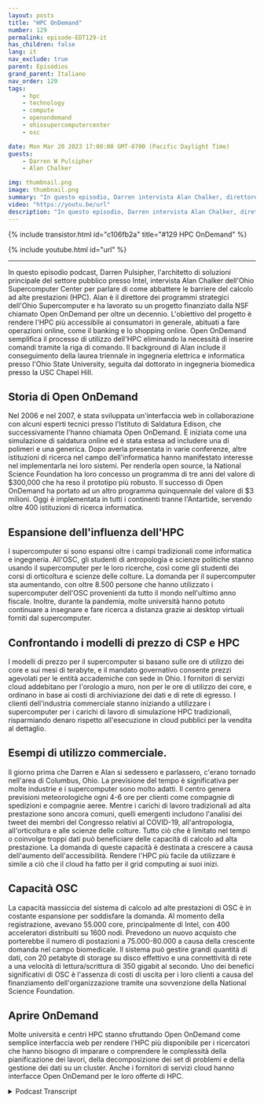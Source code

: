 ```yaml
---
layout: posts
title: "HPC OnDemand"
number: 129
permalink: episode-EDT129-it
has_children: false
lang: it
nav_exclude: true
parent: Episódios
grand_parent: Italiano
nav_order: 129
tags:
    - hpc
    - technology
    - compute
    - openondemand
    - ohiosupercomputercenter
    - osc

date: Mon Mar 20 2023 17:00:00 GMT-0700 (Pacific Daylight Time)
guests:
    - Darren W Pulsipher
    - Alan Chalker

img: thumbnail.png
image: thumbnail.png
summary: "In questo episodio, Darren intervista Alan Chalker, direttore del programma strategico presso l'Ohio Super Computer Center, riguardo a Open OnDemand per cluster HPC in tutto il mondo."
video: "https://youtu.be/url"
description: "In questo episodio, Darren intervista Alan Chalker, direttore del programma strategico presso l'Ohio Super Computer Center, riguardo a Open OnDemand per cluster HPC in tutto il mondo."
---
```


<div>
{% include transistor.html id="c106fb2a" title="#129 HPC OnDemand" %}

{% include youtube.html id="url" %}
</div>

---

In questo episodio podcast, Darren Pulsipher, l'architetto di soluzioni principale del settore pubblico presso Intel, intervista Alan Chalker dell'Ohio Supercomputer Center per parlare di come abbattere le barriere del calcolo ad alte prestazioni (HPC). Alan è il direttore dei programmi strategici dell'Ohio Supercomputer e ha lavorato su un progetto finanziato dalla NSF chiamato Open OnDemand per oltre un decennio. L'obiettivo del progetto è rendere l'HPC più accessibile ai consumatori in generale, abituati a fare operazioni online, come il banking e lo shopping online. Open OnDemand semplifica il processo di utilizzo dell'HPC eliminando la necessità di inserire comandi tramite la riga di comando. Il background di Alan include il conseguimento della laurea triennale in ingegneria elettrica e informatica presso l'Ohio State University, seguita dal dottorato in ingegneria biomedica presso la USC Chapel Hill.

## Storia di Open OnDemand

Nel 2006 e nel 2007, è stata sviluppata un'interfaccia web in collaborazione con alcuni esperti tecnici presso l'Istituto di Saldatura Edison, che successivamente l'hanno chiamata Open OnDemand. È iniziata come una simulazione di saldatura online ed è stata estesa ad includere una di polimeri e una generica. Dopo averla presentata in varie conferenze, altre istituzioni di ricerca nel campo dell'informatica hanno manifestato interesse nel implementarla nei loro sistemi. Per renderla open source, la National Science Foundation ha loro concesso un programma di tre anni del valore di $300,000 che ha reso il prototipo più robusto. Il successo di Open OnDemand ha portato ad un altro programma quinquennale del valore di $3 milioni. Oggi è implementata in tutti i continenti tranne l'Antartide, servendo oltre 400 istituzioni di ricerca informatica.

## Espansione dell'influenza dell'HPC

I supercomputer si sono espansi oltre i campi tradizionali come informatica e ingegneria. All'OSC, gli studenti di antropologia e scienze politiche stanno usando il supercomputer per le loro ricerche, così come gli studenti dei corsi di orticoltura e scienze delle colture. La domanda per il supercomputer sta aumentando, con oltre 8.500 persone che hanno utilizzato i supercomputer dell'OSC provenienti da tutto il mondo nell'ultimo anno fiscale. Inoltre, durante la pandemia, molte università hanno potuto continuare a insegnare e fare ricerca a distanza grazie ai desktop virtuali forniti dal supercomputer.

## Confrontando i modelli di prezzo di CSP e HPC

I modelli di prezzo per il supercomputer si basano sulle ore di utilizzo dei core e sui mesi di terabyte, e il mandato governativo consente prezzi agevolati per le entità accademiche con sede in Ohio. I fornitori di servizi cloud addebitano per l'orologio a muro, non per le ore di utilizzo dei core, e ordinano in base ai costi di archiviazione dei dati e di rete di egresso. I clienti dell'industria commerciale stanno iniziando a utilizzare i supercomputer per i carichi di lavoro di simulazione HPC tradizionali, risparmiando denaro rispetto all'esecuzione in cloud pubblici per la vendita al dettaglio.

## Esempi di utilizzo commerciale.

Il giorno prima che Darren e Alan si sedessero e parlassero, c'erano tornado nell'area di Columbus, Ohio. La previsione del tempo è significativa per molte industrie e i supercomputer sono molto adatti. Il centro genera previsioni meteorologiche ogni 4-6 ore per clienti come compagnie di spedizioni e compagnie aeree. Mentre i carichi di lavoro tradizionali ad alta prestazione sono ancora comuni, quelli emergenti includono l'analisi dei tweet dei membri del Congresso relativi al COVID-19, all'antropologia, all'orticoltura e alle scienze delle colture. Tutto ciò che è limitato nel tempo o coinvolge troppi dati può beneficiare delle capacità di calcolo ad alta prestazione. La domanda di queste capacità è destinata a crescere a causa dell'aumento dell'accessibilità. Rendere l'HPC più facile da utilizzare è simile a ciò che il cloud ha fatto per il grid computing ai suoi inizi.

## Capacità OSC

La capacità massiccia del sistema di calcolo ad alte prestazioni di OSC è in costante espansione per soddisfare la domanda. Al momento della registrazione, avevano 55.000 core, principalmente di Intel, con 400 acceleratori distribuiti su 1600 nodi. Prevedono un nuovo acquisto che porterebbe il numero di postazioni a 75.000-80.000 a causa della crescente domanda nel campo biomedicale. Il sistema può gestire grandi quantità di dati, con 20 petabyte di storage su disco effettivo e una connettività di rete a una velocità di lettura/scrittura di 350 gigabit al secondo. Uno dei benefici significativi di OSC è l'assenza di costi di uscita per i loro clienti a causa del finanziamento dell'organizzazione tramite una sovvenzione della National Science Foundation.

## Aprire OnDemand

Molte università e centri HPC stanno sfruttando Open OnDemand come semplice interfaccia web per rendere l'HPC più disponibile per i ricercatori che hanno bisogno di imparare o comprendere le complessità della pianificazione dei lavori, della decomposizione dei set di problemi e della gestione dei dati su un cluster. Anche i fornitori di servizi cloud hanno interfacce Open OnDemand per le loro offerte di HPC.



<details>
<summary> Podcast Transcript </summary>

<p></p>

</details>
